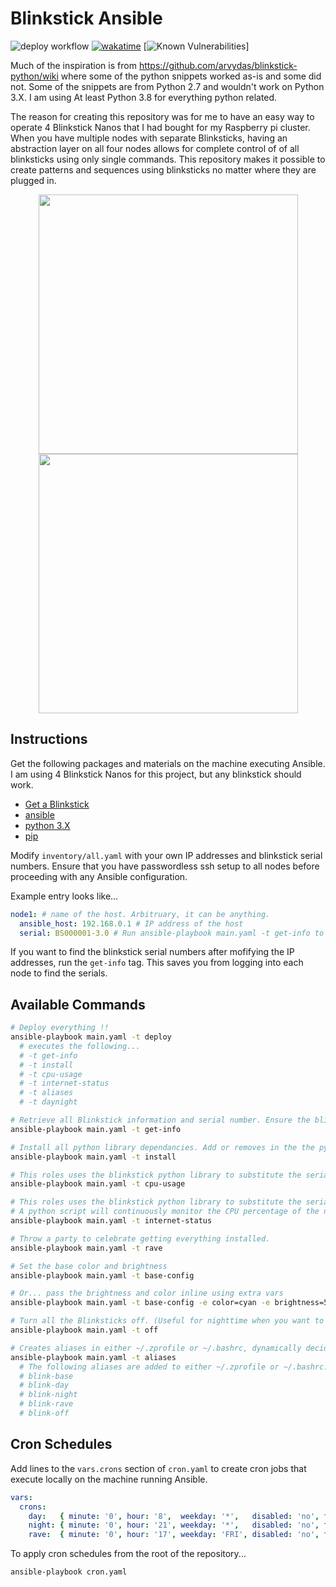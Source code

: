 # Blinkstick Ansible

![deploy workflow](https://github.com/gregnrobinson/blinkstick-ansible/actions/workflows/ansible-test.yml/badge.svg) [![wakatime](https://wakatime.com/badge/github/gregnrobinson/blinkstick-ansible.svg)](https://wakatime.com/badge/github/gregnrobinson/blinkstick-ansible) [![Known Vulnerabilities](https://snyk.io/test/github/gregnrobinson/blinkstick-ansible/badge.svg)]

Much of the inspiration is from https://github.com/arvydas/blinkstick-python/wiki where some of the python snippets worked as-is and some did not. Some of the snippets are from Python 2.7 and wouldn't work on Python 3.X. I am using At least Python 3.8 for everything python related.

The reason for creating this repository was for me to have an easy way to operate 4 Blinkstick Nanos that I had bought for my Raspberry pi cluster. When you have multiple nodes with separate Blinksticks, having an abstraction layer on all four nodes allows for complete control of of all blinksticks using only single commands. This repository makes it possible to create patterns and sequences using blinksticks no matter where they are plugged in.

<p align="center">
  <img src="https://user-images.githubusercontent.com/26353407/126090043-1788cdf8-8f37-4aba-a160-d526d99923f5.jpg" width="415" />
  <img src="https://user-images.githubusercontent.com/26353407/126090049-028d24e4-5ed2-4389-b4d3-83007da041b6.jpg" width="415" />
</p>

## Instructions

Get the following packages and materials on the machine executing Ansible. I am using 4 Blinkstick Nanos for this project, but any blinkstick should work.

- [Get a Blinkstick](https://www.blinkstick.com/products/blinkstick-nano) 
- [ansible](https://docs.ansible.com/ansible/latest/installation_guide/intro_installation.html)
- [python 3.X](https://www.python.org/downloads/)
- [pip](https://pip.pypa.io/en/stable/installing/)

Modify `inventory/all.yaml` with your own IP addresses and blinkstick serial numbers. Ensure that you have passwordless ssh setup to all nodes before proceeding with any Ansible configuration.

Example entry looks like...
```yaml
node1: # name of the host. Arbitruary, it can be anything.
  ansible_host: 192.168.0.1 # IP address of the host
  serial: BS000001-3.0 # Run ansible-playbook main.yaml -t get-info to get this value for each node.
```

If you want to find the blinkstick serial numbers after mofifying the IP addresses, run the `get-info` tag. This saves you from logging into each node to find the serials.

## Available Commands

```bash
# Deploy everything !!
ansible-playbook main.yaml -t deploy
  # executes the following...
  # -t get-info
  # -t install
  # -t cpu-usage
  # -t internet-status
  # -t aliases
  # -t daynight

# Retrieve all Blinkstick information and serial number. Ensure the blinkstick is plugged into a USB slot before executing.
ansible-playbook main.yaml -t get-info

# Install all python library dependancies. Add or removes in the the python_packages list in main.yaml and re run this command to make the change on all nodes. 
ansible-playbook main.yaml -t install

# This roles uses the blinkstick python library to substitute the serial number from the ansible inventory and parse it as python. The script is then executed on the remote machines.
ansible-playbook main.yaml -t cpu-usage

# This roles uses the blinkstick python library to substitute the serial number from the ansible inventory and parse it as python. 
# A python script will continuously monitor the CPU percentage of the nodes and update the color accordingly.
ansible-playbook main.yaml -t internet-status

# Throw a party to celebrate getting everything installed.
ansible-playbook main.yaml -t rave

# Set the base color and brightness
ansible-playbook main.yaml -t base-config

# Or... pass the brightness and color inline using extra vars
ansible-playbook main.yaml -t base-config -e color=cyan -e brightness=50

# Turn all the Blinksticks off. (Useful for nighttime when you want to sleep. Use a cron to turn off automatically.)
ansible-playbook main.yaml -t off

# Creates aliases in either ~/.zprofile or ~/.bashrc, dynamically decided by the role.
ansible-playbook main.yaml -t aliases
  # The following aliases are added to either ~/.zprofile or ~/.bashrc....
  # blink-base
  # blink-day
  # blink-night
  # blink-rave
  # blink-off
```

## Cron Schedules

Add lines to the `vars.crons` section of `cron.yaml` to create cron jobs that execute locally on the machine running Ansible.

```yaml
vars:
  crons:
    day:   { minute: '0', hour: '8',  weekday: '*',   disabled: 'no', tag: 'base-config', brightness: '70', color: 'green' }
    night: { minute: '0', hour: '21', weekday: '*',   disabled: 'no', tag: 'base-config', brightness: '20', color: 'cyan' }
    rave:  { minute: '0', hour: '17', weekday: 'FRI', disabled: 'no', tag: 'rave',        brightness: '80', color: 'cyan' }
```

To apply cron schedules from the root of the repository...

```bash
ansible-playbook cron.yaml
```
